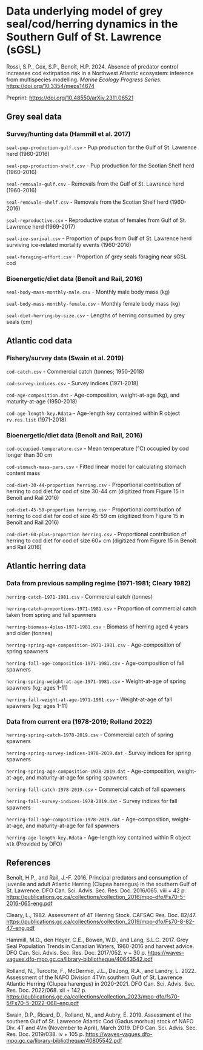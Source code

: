 # Data underlying model of grey seal/cod/herring dynamics in the Southern Gulf of St. Lawrence (sGSL)

Rossi, S.P., Cox, S.P., Benoît, H.P. 2024. Absence of predator control increases cod extirpation risk in a Northwest Atlantic ecosystem: inference from multispecies modelling. *Marine Ecology Progress Series*. https://doi.org/10.3354/meps14674

Preprint: https://doi.org/10.48550/arXiv.2311.06521

## Grey seal data

### Survey/hunting data (Hammill et al. 2017)

`seal-pup-production-gulf.csv` - Pup production for the Gulf of St. Lawrence herd (1960-2016)

`seal-pup-production-shelf.csv` - Pup production for the Scotian Shelf herd (1960-2016)

`seal-removals-gulf.csv` - Removals from the Gulf of St. Lawrence herd (1960-2016)

`seal-removals-shelf.csv` - Removals from the Scotian Shelf herd (1960-2016)

`seal-reproductive.csv` - Reproductive status of females from Gulf of St. Lawrence herd (1969-2017)

`seal-ice-surival.csv` - Proportion of pups from Gulf of St. Lawrence herd surviving ice-related mortality events (1960-2016)

`seal-foraging-effort.csv` - Proportion of grey seals foraging near sGSL cod

### Bioenergetic/diet data (Benoît and Rail, 2016)

`seal-body-mass-monthly-male.csv` - Monthly male body mass (kg)

`seal-body-mass-monthly-female.csv` - Monthly female body mass (kg)

`seal-diet-herring-by-size.csv` - Lengths of herring consumed by grey seals (cm)

## Atlantic cod data

### Fishery/survey data (Swain et al. 2019)

`cod-catch.csv` - Commercial catch (tonnes; 1950-2018)

`cod-survey-indices.csv` - Survey indices (1971-2018)

`cod-age-composition.dat` - Age-composition, weight-at-age (kg), and maturity-at-age (1950-2018)

`cod-age-length-key.Rdata` - Age-length key contained within R object `rv.res.list` (1971-2018)

### Bioenergetic/diet data (Benoît and Rail, 2016)

`cod-occupied-temperature.csv` - Mean temperature (°C) occupied by cod longer than 30 cm

`cod-stomach-mass-pars.csv` - Fitted linear model for calculating stomach content mass

`cod-diet-30-44-proportion herring.csv` - Proportional contribution of herring to cod diet for cod of size 30-44 cm (digitized from Figure 15 in Benoît and Rail 2016)

`cod-diet-45-59-proportion herring.csv` - Proportional contribution of herring to cod diet for cod of size 45-59 cm (digitized from Figure 15 in Benoît and Rail 2016) 

`cod-diet-60-plus-proportion herring.csv` - Proportional contribution of herring to cod diet for cod of size 60+ cm (digitized from Figure 15 in Benoît and Rail 2016) 

## Atlantic herring data

### Data from previous sampling regime (1971-1981; Cleary 1982)

`herring-catch-1971-1981.csv` - Commercial catch (tonnes)

`herring-catch-proportions-1971-1981.csv` - Proportion of commercial catch taken from spring and fall spawners

`herring-biomass-4plus-1971-1981.csv` - Biomass of herring aged 4 years and older (tonnes)

`herring-spring-age-composition-1971-1981.csv` - Age-composition of spring spawners

`herring-fall-age-composition-1971-1981.csv` - Age-composition of fall spawners

`herring-spring-weight-at-age-1971-1981.csv` - Weight-at-age of spring spawners (kg; ages 1-11)

`herring-fall-weight-at-age-1971-1981.csv` - Weight-at-age of fall spawners (kg; ages 1-11)

### Data from current era (1978-2019; Rolland 2022)

`herring-spring-catch-1978-2019.csv` - Commercial catch of spring spawners

`herring-spring-survey-indices-1978-2019.dat` - Survey indices for spring spawners

`herring-spring-age-composition-1978-2019.dat` - Age-composition, weight-at-age, and maturity-at-age for spring spawners

`herring-fall-catch-1978-2019.csv` - Commercial catch of fall spawners

`herring-fall-survey-indices-1978-2019.dat` - Survey indices for fall spawners

`herring-fall-age-composition-1978-2019.dat` - Age-composition, weight-at-age, and maturity-at-age for fall spawners

`herring-age-length-key.Rdata` - Age-length key contained within R object `alk` (Provided by DFO)

## References

Benoît, H.P., and Rail, J.-F. 2016. Principal predators and consumption of juvenile and adult Atlantic Herring (Clupea harengus) in the southern Gulf of St. Lawrence. DFO Can. Sci. Advis. Sec. Res. Doc. 2016/065. viii + 42 p. https://publications.gc.ca/collections/collection_2016/mpo-dfo/Fs70-5-2016-065-eng.pdf

Cleary, L., 1982. Assessment of 4T Herring Stock. CAFSAC Res. Doc. 82/47. https://publications.gc.ca/collections/collection_2019/mpo-dfo/Fs70-8-82-47-eng.pdf

Hammill, M.O., den Heyer, C.E., Bowen, W.D., and Lang, S.L.C. 2017. Grey Seal Population
Trends in Canadian Waters, 1960-2016 and harvest advice. DFO Can. Sci. Advis. Sec. Res.
Doc. 2017/052. v + 30 p. https://waves-vagues.dfo-mpo.gc.ca/library-bibliotheque/40643542.pdf

Rolland, N., Turcotte, F., McDermid, J.L., DeJong, R.A., and Landry, L. 2022. Assessment of
the NAFO Division 4TVn southern Gulf of St. Lawrence Atlantic Herring (Clupea harengus)
in 2020-2021. DFO Can. Sci. Advis. Sec. Res. Doc. 2022/068. xii + 142 p. https://publications.gc.ca/collections/collection_2023/mpo-dfo/fs70-5/Fs70-5-2022-068-eng.pdf

Swain, D.P., Ricard, D., Rolland, N., and Aubry, É. 2019. Assessment of the southern Gulf of St. Lawrence Atlantic Cod (Gadus morhua) stock of NAFO Div. 4T and 4Vn (November to
April), March 2019. DFO Can. Sci. Advis. Sec. Res. Doc. 2019/038. iv + 105 p. https://waves-vagues.dfo-mpo.gc.ca/library-bibliotheque/40805542.pdf











